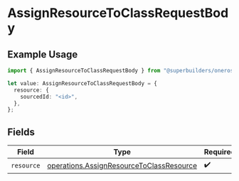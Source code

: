 # AssignResourceToClassRequestBody

## Example Usage

```typescript
import { AssignResourceToClassRequestBody } from "@superbuilders/oneroster/models/operations";

let value: AssignResourceToClassRequestBody = {
  resource: {
    sourcedId: "<id>",
  },
};
```

## Fields

| Field                                                                                                | Type                                                                                                 | Required                                                                                             | Description                                                                                          |
| ---------------------------------------------------------------------------------------------------- | ---------------------------------------------------------------------------------------------------- | ---------------------------------------------------------------------------------------------------- | ---------------------------------------------------------------------------------------------------- |
| `resource`                                                                                           | [operations.AssignResourceToClassResource](../../models/operations/assignresourcetoclassresource.md) | :heavy_check_mark:                                                                                   | N/A                                                                                                  |
